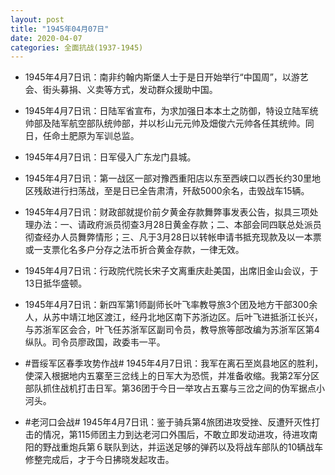 ```yaml
---
layout: post
title: "1945年04月07日"
date: 2020-04-07
categories: 全面抗战(1937-1945)
---
```


<meta name="referrer" content="no-referrer" />

- 1945年4月7日讯：南非约翰内斯堡人士于是日开始举行“中国周”，以游艺会、街头募捐、义卖等方式，发动群众援助中国。 

- 1945年4月7日讯：日陆军省宣布，为求加强日本本土之防御，特设立陆军统帅部及陆军航空部队统帅部，并以杉山元元帅及畑俊六元帅各任其统帅。同日，任命土肥原为军训总监。 

- 1945年4月7日讯：日军侵入广东龙门县城。 

- 1945年4月7日讯：第一战区一部对豫西重阳店以东至西峡口以西长约30里地区残敌进行扫荡战，至是日已全告肃清，歼敌5000余名，击毁战车15辆。 

- 1945年4月7日讯：财政部就提价前夕黄金存款舞弊事发表公告，拟具三项处理办法：一、请政府派员彻查3月28日黄金存款；二、本部会同四联总处派员彻查经办人员舞弊情形；三、凡于3月28日以转帐申请书抵充现款及以一本票或一支票化名多户分存之法币折合黄金存款，一律无效。 

- 1945年4月7日讯：行政院代院长宋子文离重庆赴美国，出席旧金山会议，于13日抵华盛顿。 

- 1945年4月7日讯：新四军第1师副师长叶飞率教导旅3个团及地方干部300余人，从苏中靖江地区渡江，经丹北地区南下苏浙边区。后叶飞进抵浙江长兴，与苏浙军区会合，叶飞任苏浙军区副司令员，教导旅等部改编为苏浙军区第4纵队。司令员廖政国，政委韦一平。 

- #晋绥军区春季攻势作战# 1945年4月7日讯：我军在离石至岚县地区的胜利，使深入根据地内五寨至三岔线上的日军大为恐慌，并准备收缩。我第2军分区部队抓住战机打击日军。第36团于今日一举攻占五寨与三岔之间的伪军据点小河头。 

- #老河口会战# 1945年4月7日讯：鉴于骑兵第4旅团进攻受挫、反遭歼灭性打击的情况，第115师团主力到达老河口外围后，不敢立即发动进攻，待进攻南阳的野战重炮兵第６联队到达，并运送足够的弹药以及将战车部队的10辆战车修整完成后，才于今日拂晓发起攻击。 

